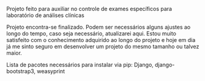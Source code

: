 Projeto feito para auxiliar no controle de exames específicos para laboratório de análises clínicas


Projeto encontra-se finalizado. Podem ser necessários alguns ajustes ao longo do tempo, caso seja necessário, atualizarei aqui.
Estou muito satisfeito com o conhecimento adquirido ao longo do projeto e hoje em dia já me sinto seguro em desenvolver um projeto do mesmo tamanho ou talvez maior.


Lista de pacotes necessários para instalar via pip:
Django, django-bootstrap3, weasyprint